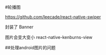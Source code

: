 #轮播图 

https://github.com/leecade/react-native-swiper


封装了 Banner

图片会变大变小
react-native-kenburns-view


##处理android图片的问题